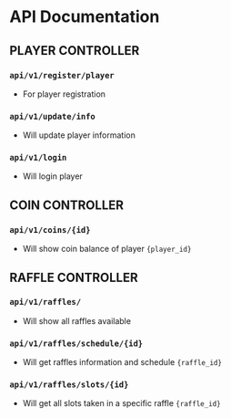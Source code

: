 # API Documentation

## PLAYER CONTROLLER

### `api/v1/register/player`

* For player registration

### `api/v1/update/info`

* Will update player information

### `api/v1/login`

* Will login player

## COIN CONTROLLER

### `api/v1/coins/{id}`

* Will show coin balance of player `{player_id}`


## RAFFLE CONTROLLER

### `api/v1/raffles/`

* Will show all raffles available

### `api/v1/raffles/schedule/{id}`

* Will get raffles information and schedule `{raffle_id}`

### `api/v1/raffles/slots/{id}`

* Will get all slots taken in a specific raffle `{raffle_id}`


